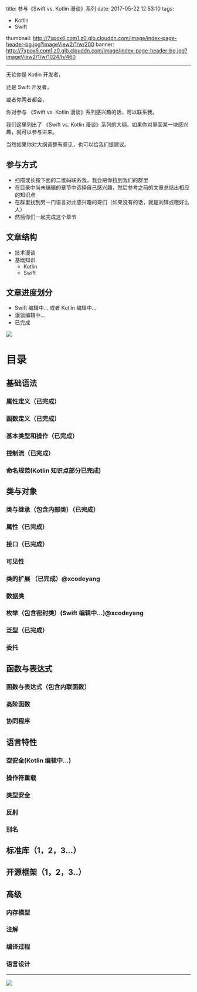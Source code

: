 title: 参与《Swift vs. Kotlin 漫谈》系列
date: 2017-05-22 12:53:10
tags: 
- Kotlin
- Swift
  
thumbnail: http://7xpox6.com1.z0.glb.clouddn.com/image/index-page-header-bg.jpg?imageView2/1/w/200
banner: http://7xpox6.com1.z0.glb.clouddn.com/image/index-page-header-bg.jpg?imageView2/1/w/1024/h/460 

---

无论你是 Kotlin 开发者，

还是 Swift 开发者，

或者你两者都会，

你对参与 《Swift vs. Kotlin 漫谈》系列感兴趣的话，可以联系我。

我们这里列出了 《Swift vs. Kotlin 漫谈》系列的大纲，如果你对里面某一块感兴趣，就可以参与进来。

当然如果你对大纲调整有意见，也可以给我们提建议。

## 参与方式

- 扫描或长按下面的二维码联系我，我会把你拉到我们的群里
- 在目录中尚未编辑的章节中选择自己感兴趣，然后参考之前的文章总结出相应的知识点
- 在群里找到另一门语言对此感兴趣的哥们（如果没有的话，就是刘铎或哦好么人）
- 然后你们一起完成这个章节

## 文章结构

- 技术漫谈
- 基础知识
	- Kotlin
	- Swift

## 文章进度划分

- Swift 编辑中... 或者 Kotlin 编辑中...
- 漫谈编辑中...
- 已完成

![](http://7xpox6.com1.z0.glb.clouddn.com/WechatIMG616.jpeg?imageview2/2/w/720)

# 目录

## 基础语法

### 属性定义（已完成）
### 函数定义（已完成）
### 基本类型和操作（已完成）
### 控制流（已完成）
### 命名规范(Kotlin 知识点部分已完成)

## 类与对象

### 类与继承（包含内部类）（已完成）
### 属性（已完成）
### 接口（已完成）
### 可见性
### 类的扩展 （已完成）@xcodeyang
### 数据类
### 枚举（包含密封类）(Swift 编辑中...)@xcodeyang
### 泛型（已完成）
### 委托

## 函数与表达式

### 函数与表达式（包含内联函数）
### 高阶函数
### 协同程序

## 语言特性

### 空安全(Kotlin 编辑中...)
### 操作符重载
### 类型安全
### 反射
### 别名

## 标准库（1，2，3...）
## 开源框架（1，2，3..）

## 高级

### 内存模型
### 注解
### 编译过程
### 语言设计


---

![](http://7xpox6.com1.z0.glb.clouddn.com/kotlin-three-wechat.jpg)